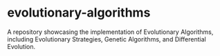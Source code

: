 # evolutionary-algorithms
A repository showcasing the implementation of Evolutionary Algorithms, including Evolutionary Strategies, Genetic Algorithms, and Differential Evolution.
